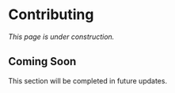 # Contributing

*This page is under construction.*

## Coming Soon

This section will be completed in future updates.
